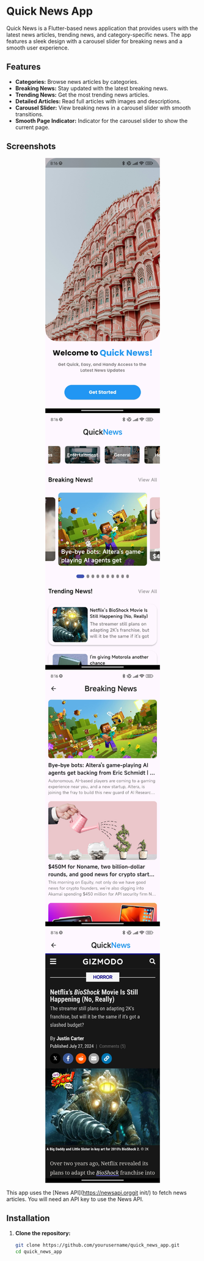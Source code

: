 # Quick News App

Quick News is a Flutter-based news application that provides users with the latest news articles, trending news, and category-specific news. The app features a sleek design with a carousel slider for breaking news and a smooth user experience.

## Features

- **Categories:** Browse news articles by categories.
- **Breaking News:** Stay updated with the latest breaking news.
- **Trending News:** Get the most trending news articles.
- **Detailed Articles:** Read full articles with images and descriptions.
- **Carousel Slider:** View breaking news in a carousel slider with smooth transitions.
- **Smooth Page Indicator:** Indicator for the carousel slider to show the current page.

## Screenshots

<p align="center">
  <img src="images/demo/landing_page.jpg" alt="Landing Screen" width="300" />
  <img src="images/demo/home_page.jpg" alt="Home Screen" width="300" />
  <img src="images/demo/breaking_news.jpg" alt="Breaking News Screen" width="300" />
  <img src="images/demo/news.jpg" alt="News Screen" width="300" />
</p>

This app uses the [News API](https://newsapi.orggit init/) to fetch news articles. You will need an API key to use the News API.

## Installation

1. **Clone the repository:**

   ```bash
   git clone https://github.com/yourusername/quick_news_app.git
   cd quick_news_app
